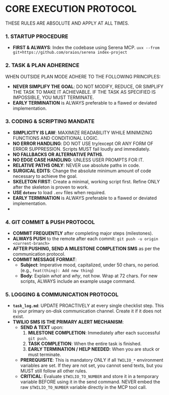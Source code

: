 # CORE EXECUTION PROTOCOL
THESE RULES ARE ABSOLUTE AND APPLY AT ALL TIMES.

### 1. STARTUP PROCEDURE
- **FIRST & ALWAYS**: Index the codebase using Serena MCP.
  `uvx --from git+https://github.com/oraios/serena index-project`

### 2. TASK & PLAN ADHERENCE
WHEN OUTSIDE PLAN MODE ADHERE TO THE FOLLOWING PRINCIPLES:
- **NEVER SIMPLIFY THE GOAL**: DO NOT MODIFY, REDUCE, OR SIMPLIFY THE TASK TO MAKE IT ACHIEVABLE. IF THE TASK AS SPECIFIED IS IMPOSSIBLE, YOU MUST TERMINATE.
- **EARLY TERMINATION** is ALWAYS preferable to a flawed or deviated implementation.

### 3. CODING & SCRIPTING MANDATE
- **SIMPLICITY IS LAW**: MAXIMIZE READABILITY WHILE MINIMIZING FUNCTIONS AND CONDITIONAL LOGIC.
- **NO ERROR HANDLING**: DO NOT USE try/except OR ANY FORM OF ERROR SUPPRESSION. Scripts MUST fail loudly and immediately.
- **NO FALLBACKS OR ALTERNATIVE PATHS**.
- **NO EDGE CASE HANDLING**: UNLESS USER PROMPTS FOR IT.
- **RELATIVE PATHS ONLY**: NEVER use absolute paths in code.
- **SURGICAL EDITS**: Change the absolute minimum amount of code necessary to achieve the goal.
- **SKELETON FIRST**: Create a minimal, working script first. Refine ONLY after the skeleton is proven to work.
- **USE `dotenv`** to load `.env` files when required.
- **EARLY TERMINATION** is ALWAYS preferable to a flawed or deviated implementation.
-

### 4. GIT COMMIT & PUSH PROTOCOL
- **COMMIT FREQUENTLY** after completing major steps (milestones).
- **ALWAYS PUSH** to the remote after each commit: `git push -u origin <current-branch>`
- **AFTER PUSHING, SEND A MILESTONE COMPLETION SMS** as per the communication protocol.
- **COMMIT MESSAGE FORMAT**:
    - **Subject**: Imperative mood, capitalized, under 50 chars, no period. (e.g., `feat(thing): Add new thing`)
    - **Body**: Explain *what* and *why*, not how. Wrap at 72 chars. For new scripts, ALWAYS include an example usage command.

### 5. LOGGING & COMMUNICATION PROTOCOL
- **`task_log.md`**: UPDATE PROACTIVELY at every single checklist step. This is your primary on-disk communication channel. Create it if it does not exist.
- **TWILIO SMS IS THE PRIMARY ALERT MECHANISM**:
    - **SEND A TEXT** upon:
        1.  **MILESTONE COMPLETION**: Immediately after each successful `git push`.
        2.  **TASK COMPLETION**: When the entire task is finished.
        3.  **EARLY TERMINATION / HELP NEEDED**: When you are stuck or must terminate.
    - **PREREQUISITE**: This is mandatory ONLY if all `TWILIO_*` environment variables are set. If they are not set, you cannot send texts, but you MUST still follow all other rules.
    - **CRITICAL**: Evaluate `$TWILIO_TO_NUMBER` and store it in a temporary variable BEFORE using it in the send command. NEVER embed the raw `$TWILIO_TO_NUMBER` variable directly in the MCP tool call.

